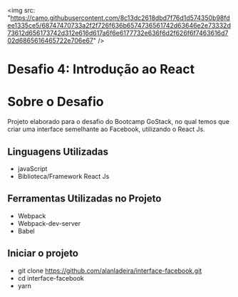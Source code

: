 <img src: "https://camo.githubusercontent.com/8c13dc2618dbd7f76d1d574350b98fdee1335ce5/68747470733a2f2f726f636b6574736561742d63646e2e73332d73612d656173742d312e616d617a6f6e6177732e636f6d2f626f6f7463616d702d6865616465722e706e67" />

# Desafio 4: Introdução ao React

# Sobre o Desafio
Projeto elaborado para o desafio do Bootcamp GoStack, no qual temos que criar uma interface semelhante ao Facebook, utilizando o React Js.

## Linguagens Utilizadas
- javaScript 
- Biblioteca/Framework React Js

## Ferramentas Utilizadas no Projeto
- Webpack
- Webpack-dev-server
- Babel

## Iniciar o projeto
- git clone https://github.com/alanladeira/interface-facebook.git
- cd interface-facebook
- yarn
